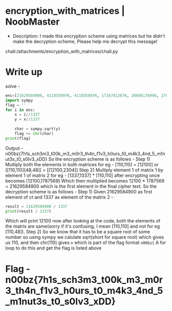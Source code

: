 # encryption_with_matrices | NoobMaster
- Description: I made this encryption scheme using matrices but he didn't make the decryption scheme, Please help me decrypt this message!

chall:/attachments/encryption_with_matrices/chall.py

# Write up

solve - 
```py
enc=[21629584900, 4118558976, 4118558976, 17167812676, 26606176996, 27044131401, 5407396225, 19334346304, 4291953169, 23640600025, 16132810225, 23640600025, 17519963769, 19334346304, 4649466969, 21238107289, 4649466969, 16132810225, 24053528464, 4118558976, 4118558976, 20465877481, 16132810225, 21238107289, 4649466969, 16132810225, 21238107289, 4118558976, 23231246724, 4649466969, 16132810225, 24053528464, 19334346304, 4833586576, 21629584900, 16132810225, 18597867876, 4291953169, 24890110756, 4649466969, 16132810225, 19334346304, 4118558976, 24470032041, 23231246724, 23640600025, 16132810225, 24053528464, 4118558976, 16132810225, 21238107289, 4833586576, 20465877481, 4649466969, 16132810225, 4833586576, 21629584900, 17875690000, 16132810225, 5021281321, 16132810225, 21238107289, 4291953169, 21629584900, 24470032041, 24053528464, 4649466969, 23640600025, 16132810225, 24053528464, 4118558976, 16132810225, 23640600025, 4118558976, 20850204816, 24890110756, 4649466969, 16132810225, 25740993600, 8265719056, 8265719056, 27930765625]
import sympy
flag = ''
for i in enc:
    x = i//1337
    y = x//1337
    
    char = sympy.sqrt(y)
    flag += chr(char)
print(flag)
```
Output - n00bz{7h1s_sch3m3_t00k_m3_m0r3_th4n_f1v3_h0urs_t0_m4k3_4nd_5_m1nut3s_t0_s0lv3_xDD}
So the encryption scheme is as follows - 
Step 1) Multiply both the elements in both matrices for eg - 
[110,110] = [12100] or [[110,110][48,48]] = [[12100,2304]]
Step 2) Multiply element 1 of matrix 1 by element 1 of matrix 2 for eg - 
[1337,1337] * [110,110] after encrypting once becomes [12100,1787569]
Which then multiplied becomes 12100 * 1787569 = 21629584900 which is the first element in the final cipher text.
So the decryption scheme is as follows - 
Step 1) Given 21629584900 as first element of ct and 1337 as element of the matrix 2 - 
```py
result = 21629584900 / 1337
print(result / 1337)
```
Which will print 12100 now after looking at the code, both the elements of the matrix are same(sorry if it's confusing, I mean [110,110] and not for eg [110,48]).
Step 2) So we know that it has to be a square root of some number so using sympy we calulate sqrt(short for square root) which gives us 110, and then chr(110) gives `n` which is part of the flag format `n00bz{`
A for loop to do this and get the flag is listed above

# Flag - n00bz{7h1s_sch3m3_t00k_m3_m0r3_th4n_f1v3_h0urs_t0_m4k3_4nd_5_m1nut3s_t0_s0lv3_xDD}
